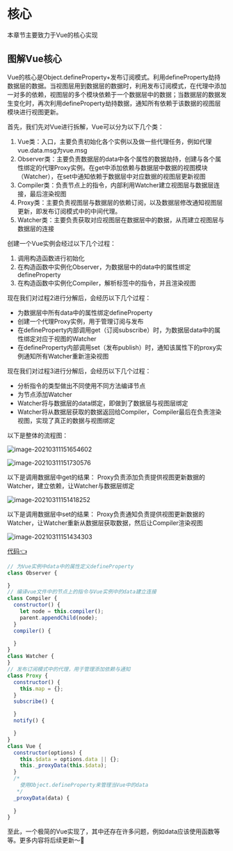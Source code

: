 # 核心
本章节主要致力于Vue的核心实现

## 图解Vue核心
Vue的核心是Object.defineProperty+发布订阅模式。利用defineProperty劫持数据层的数据。当视图层用到数据层的数据时，利用发布订阅模式，在代理中添加一对多的依赖，视图层的多个模块依赖于一个数据层中的数据；当数据层的数据发生变化时，再次利用defineProperty劫持数据，通知所有依赖于该数据的视图层模块进行视图更新。

首先，我们先对Vue进行拆解，Vue可以分为以下几个类：
1. Vue类：入口，主要负责初始化各个实例以及做一些代理任务，例如代理vue.data.msg为vue.msg
2. Observer类：主要负责数据层的data中各个属性的数据劫持，创建与各个属性绑定的代理Proxy实例。在get中添加依赖与数据层中数据的视图模块（Watcher），在set中通知依赖于数据层中对应数据的视图层更新视图
3. Compiler类：负责节点上的指令，内部利用Watcher建立视图层与数据层连接，最后渲染视图
4. Proxy类：主要负责视图层与数据层的依赖订阅，以及数据层修改通知视图层更新，即发布订阅模式中的中间代理。
5. Watcher类：主要负责获取对应视图层在数据层中的数据，从而建立视图层与数据层的连接

创建一个Vue实例会经过以下几个过程：
1. 调用构造函数进行初始化
2. 在构造函数中实例化Observer，为数据层中的data中的属性绑定defineProperty
3. 在构造函数中实例化Compiler，解析标签中的指令，并且渲染视图

现在我们对过程2进行分解后，会经历以下几个过程：
- 为数据层中所有data中的属性绑定defineProperty
- 创建一个代理Proxy实例，用于管理订阅与发布
- 在defineProperty内部调用get（订阅subscribe）时，为数据层data中的属性绑定对应于视图的Watcher
- 在defineProperty内部调用set（发布publish）时，通知该属性下的proxy实例通知所有Watcher重新渲染视图

现在我们对过程3进行分解后，会经历以下几个过程：
- 分析指令的类型做出不同使用不同方法编译节点
- 为节点添加Watcher
- Watcher将与数据层的data绑定，即做到了数据层与视图层绑定
- Watcher将从数据层获取的数据返回给Compiler，Compiler最后在负责渲染视图，实现了真正的数据与视图绑定

以下是整体的流程图：

![image-20210311151654602](https://gitee.com/krialy/images/raw/master/source/20210311151656.png)

![image-20210311151730576](https://gitee.com/krialy/images/raw/master/source/20210311151731.png)

以下是调用数据层中get的结果：
Proxy负责添加负责提供视图更新数据的Watcher，建立依赖，让Watcher与数据层绑定

![image-20210311151418252](https://gitee.com/krialy/images/raw/master/source/20210311151419.png)

以下是调用数据层中set的结果：
Proxy负责通知负责提供视图更新数据的Watcher，让Watcher重新从数据层获取数据，然后让Compiler渲染视图

![image-20210311151434303](https://gitee.com/krialy/images/raw/master/source/20210311151438.png)

[代码👈](./liteVue.js)
````javascript
// 为Vue实例中data中的属性定义defineProperty
class Observer {

}
// 编译vue文件中的节点上的指令与Vue实例中的data建立连接
class Compiler {
  constructor() {
    let node = this.compiler();
    parent.appendChild(node);
  }
  compiler() {

  }
}
class Watcher {  
}
// 发布订阅模式中的代理，用于管理添加依赖与通知
class Proxy {
  constructor() {
    this.map = {};
  }
  subscribe() {

  }
  notify() {

  }
}
class Vue {
  constructor(options) {
    this.$data = options.data || {};
    this._proxyData(this.$data);
  }
  /* 
    使用Object.defineProperty来管理当Vue中的data
   */
  _proxyData(data) {
    
  }
}
````
至此，一个极简的Vue实现了，其中还存在许多问题，例如data应该使用函数等等。更多内容将后续更新～🐞
